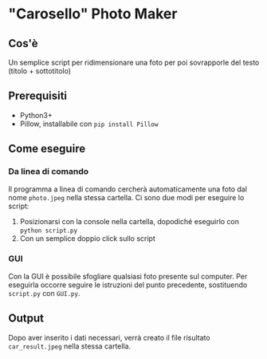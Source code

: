 # "Carosello" Photo Maker
## Cos'è
Un semplice script per ridimensionare una foto per poi sovrapporle del testo (titolo + sottotitolo)
## Prerequisiti
- Python3+
- Pillow, installabile con ```pip install Pillow```
## Come eseguire
### Da linea di comando
Il programma a linea di comando cercherà automaticamente una foto dal nome ```photo.jpeg``` nella stessa cartella.
Ci sono due modi per eseguire lo script:
1. Posizionarsi con la console nella cartella, dopodiché eseguirlo con ```python script.py```
2. Con un semplice doppio click sullo script
### GUI
Con la GUI è possibile sfogliare qualsiasi foto presente sul computer.
Per eseguirla occorre seguire le istruzioni del punto precedente, sostituendo ```script.py``` con ```GUI.py```.
## Output
Dopo aver inserito i dati necessari, verrà creato il file risultato ```car_result.jpeg``` nella stessa cartella.
